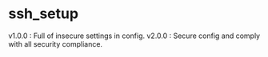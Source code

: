 # ssh_setup

v1.0.0 : Full of insecure settings in config.
v2.0.0 : Secure config and comply with all security compliance. 
